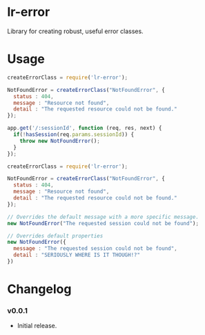 # lr-error

Library for creating robust, useful error classes.

# Usage

```javascript
createErrorClass = require('lr-error');

NotFoundError = createErrorClass("NotFoundError", {
  status : 404,
  message : "Resource not found",
  detail : "The requested resource could not be found."
});

app.get('/:sessionId', function (req, res, next) {
  if(!hasSession(req.params.sessionId)) {
    throw new NotFoundError();
  }
});
```

```javascript
createErrorClass = require('lr-error');

NotFoundError = createErrorClass("NotFoundError", {
  status : 404,
  message : "Resource not found",
  detail : "The requested resource could not be found."
});

// Overrides the default message with a more specific message.
new NotFoundError("The requested session could not be found");

// Overrides default properties
new NotFoundError({
  message : "The requested session could not be found",
  detail : "SERIOUSLY WHERE IS IT THOUGH!?"
})
```

# Changelog

### v0.0.1

 - Initial release.

